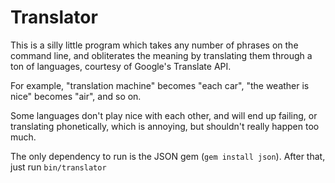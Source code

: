 # Translator
This is a silly little program which takes any number of phrases on the command line, and obliterates the meaning by translating
them through a ton of languages, courtesy of Google's Translate API.

For example, "translation machine" becomes "each car", "the weather is nice" becomes "air", and so on.

Some languages don't play nice with each other, and will end up failing, or translating phonetically,
which is annoying, but shouldn't really happen too much.

The only dependency to run is the JSON gem (`gem install json`). After that, just run `bin/translator`